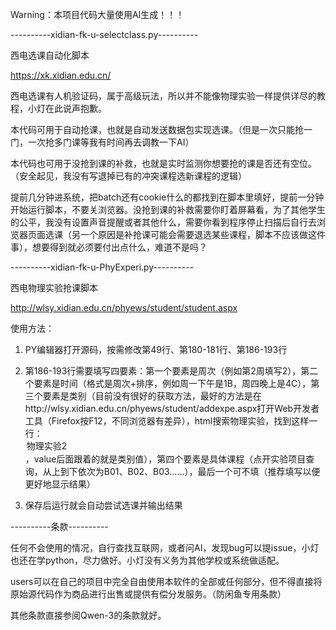 Warning：本项目代码大量使用AI生成！！！

----------xidian-fk-u-selectclass.py----------

西电选课自动化脚本

https://xk.xidian.edu.cn/

西电选课有人机验证码，属于高级玩法，所以并不能像物理实验一样提供详尽的教程，小灯在此说声抱歉。

本代码可用于自动抢课，也就是自动发送数据包实现选课。（但是一次只能抢一门，一次抢多门课等我有时间再去调教一下AI）

本代码也可用于没抢到课的补救，也就是实时监测你想要抢的课是否还有空位。（安全起见，我没有写退掉已有的冲突课程选新课程的逻辑）

提前几分钟进系统，把batch还有cookie什么的都找到在脚本里填好，提前一分钟开始运行脚本，不要关浏览器。没抢到课的补救需要你盯着屏幕看，为了其他学生的公平，我没有设置声音提醒或者其他什么，需要你看到程序停止扫描后自行去浏览器页面选课（另一个原因是补抢课可能会需要退选某些课程，脚本不应该做这件事），想要得到就必须要付出点什么，难道不是吗？

----------xidian-fk-u-PhyExperi.py----------

西电物理实验抢课脚本

http://wlsy.xidian.edu.cn/phyews/student/student.aspx

使用方法：

1. PY编辑器打开源码，按需修改第49行、第180-181行、第186-193行

2. 第186-193行需要填写四要素：第一个要素是周次（例如第2周填写2），第二个要素是时间（格式是周次+排序，例如周一下午是1B，周四晚上是4C），第三个要素是类别（目前没有很好的获取方法，最好的方法是在http://wlsy.xidian.edu.cn/phyews/student/addexpe.aspx打开Web开发者工具（Firefox按F12，不同浏览器有差异），html搜索物理实验，找到这样一行： <option selected="selected" value="7001">物理实验2</option>  ，value后面跟着的就是类别值），第四个要素是具体课程（点开实验项目查询，从上到下依次为B01、B02、B03……），最后一个可不填（推荐填写以便更好地显示结果）

3. 保存后运行就会自动尝试选课并输出结果

----------条款----------

任何不会使用的情况，自行查找互联网，或者问AI，发现bug可以提issue，小灯也还在学python，尽力做好。小灯没有义务为其他学校或系统做适配。

users可以在自己的项目中完全自由使用本软件的全部或任何部分，但不得直接将原始源代码作为商品进行出售或提供有偿分发服务。（防闲鱼专用条款）

其他条款直接参阅Qwen-3的条款就好。
